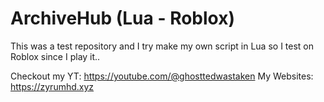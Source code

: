 # ArchiveHub (Lua - Roblox)

This was a test repository and I try make my own script in Lua so I test on Roblox since I play it..

Checkout my YT: https://youtube.com/@ghosttedwastaken
My Websites: https://zyrumhd.xyz
